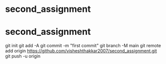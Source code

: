 # second_assignment
# second_assignment
git init
git add -A
git commit -m "first commit"
git branch -M main
git remote add origin https://github.com/visheshthakkar2007/second_assignment.git
git push -u origin 



